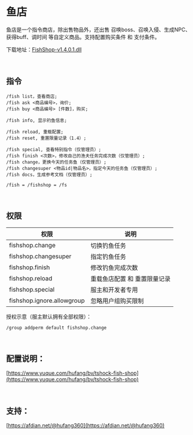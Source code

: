 # 鱼店

鱼店是一个指令商店，除出售物品外，还出售 召唤boss、召唤入侵、生成NPC、获得buff、调时间 等自定义商品。支持配置购买条件 和 支付条件。

下载地址：[FishShop-v1.4.0.1.dll](https://gitee.com/hufang360/TShockFishShop/attach_files/1052580/download/FishShop-v1.4.0.1.dll)

<br>

## 指令

```
/fish list，查看商店;
/fish ask <商品编号>，询价;
/fish buy <商品编号> [件数]，购买;

/fish info, 显示钓鱼信息;

/fish reload, 重载配置;
/fish reset, 重置限量记录（1.4）;

/fish special, 查看特别指令（仅管理员）;
/fish finish <次数>，修改自己的渔夫任务完成次数（仅管理员）;
/fish change，更换今天的任务鱼（仅管理员）;
/fish changesuper <物品id|物品名>，指定今天的任务鱼（仅管理员）;
/fish docs，生成参考文档（仅管理员）;

/fish = /fishshop = /fs
```

<br>

## 权限

| 权限 | 说明 |
|---|---|
| fishshop.change | 切换钓鱼任务 |
| fishshop.changesuper | 指定钓鱼任务 |
| fishshop.finish  | 修改钓鱼完成次数 |
| fishshop.reload  | 重载鱼店配置 和 重置限量记录 |
| fishshop.special  | 服主和开发者专用 |
| fishshop.ignore.allowgroup  | 忽略用户组购买限制 |

授权示意（服主默认拥有全部权限）：
```shell
/group addperm default fishshop.change
```

<br>

## 配置说明：

[https://www.yuque.com/hufang/bv/tshock-fish-shop](https://www.yuque.com/hufang/bv/tshock-fish-shop)

<br>

## 支持：
[https://afdian.net/@hufang360](https://afdian.net/@hufang360)
